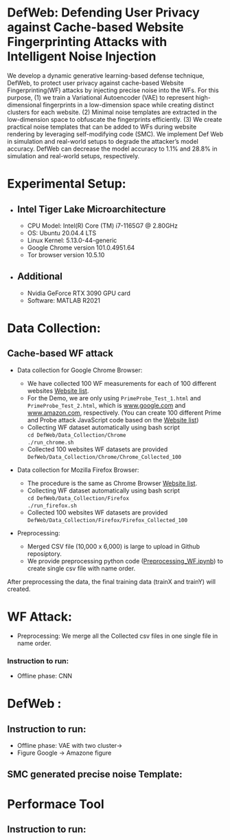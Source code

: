 # DefWeb: Defending User Privacy against Cache-based Website Fingerprinting Attacks with Intelligent Noise Injection
We develop a dynamic generative learning-based defense technique, DefWeb, to protect user privacy against cache-based Website Fingerprinting(WF) attacks by injecting precise noise into the WFs. For this purpose, (1) we train a Variational Autoencoder (VAE) to represent high-dimensional fingerprints in a low-dimension space while creating distinct clusters for each website. (2) Minimal noise templates are extracted in the low-dimension space to obfuscate the fingerprints efficiently. (3) We create practical noise templates that can be added to WFs during website rendering by leveraging self-modifying code (SMC). We implement Def Web in simulation and real-world setups to degrade the attacker’s model accuracy. DefWeb can decrease the model accuracy to 1.1% and 28.8% in simulation and real-world setups, respectively.  

# Experimental Setup:
- ## Intel Tiger Lake Microarchitecture
  * CPU Model: Intel(R) Core (TM) i7-1165G7 @ 2.80GHz
  * OS: Ubuntu 20.04.4 LTS
  * Linux Kernel: 5.13.0-44-generic
  * Google Chrome version 101.0.4951.64
  * Tor browser version 10.5.10
- ## Additional 
  * Nvidia GeForce RTX 3090 GPU card
  * Software: MATLAB R2021


# Data Collection:
## Cache-based WF attack 
<!---- (Robust Website Fingerprinting Through the Cache Occupancy Channel)
   For collecting Website Fingerprints for different websites, follow the steps mentioned below:<br/>
  * For the offline phase, the attacker can change the cache size in his device to match the victim's device and collect data, which will be employed to train the ML model. 
  -->

- Data collection for Google Chrome Browser:
  * We have collected 100 WF measurements for each of 100 different websites [Website list](https://github.com/hunie-son/DefWeb/blob/main/Data_Collection/website_list.txt).
  * For the Demo, we are only using `PrimeProbe_Test_1.html` and `PrimeProbe_Test_2.html`, which is www.google.com and www.amazon.com, respectively. (You can create 100 different Prime and Probe attack JavaScript code based on the [Website list](https://github.com/hunie-son/DefWeb/blob/main/Data_Collection/website_list.txt))
  * Collecting WF dataset automatically using bash script <br/>
  `cd DefWeb/Data_Collection/Chrome`<br/>
  `./run_chrome.sh`<br/>
   * Collected 100 websites WF datasets are provided `DefWeb/Data_Collection/Chrome/Chrome_Collected_100`

- Data collection for Mozilla Firefox Browser:
  * The procedure is the same as Chrome Browser [Website list](https://github.com/hunie-son/DefWeb/blob/main/Data_Collection/website_list.txt). <br/>
   * Collecting WF dataset automatically using bash script <br/>
  `cd DefWeb/Data_Collection/Firefox`<br/>
  `./run_firefox.sh`<br/>
   * Collected 100 websites WF datasets are provided `DefWeb/Data_Collection/Firefox/Firefox_Collected_100`

- Preprocessing:
  * Merged CSV file (10,000 x 6,000) is large to upload in Github reposiptory.
  * We provide preprocessing python code ([Preprocessing_WF.ipynb](https://github.com/hunie-son/DefWeb/blob/main/Data_Collection/Preprocessing_WF.ipynb)) to create single csv file with name order. 

After preprocessing the data, the final training data (trainX and trainY) will created.


# WF Attack:
- Preprocessing: We merge all the Collected csv files in one single file in name order.
### Instruction to run:
- Offline phase: CNN


# DefWeb :
## Instruction to run:
- Offline phase: VAE with two cluster->  
- Figure Google -> Amazone figure

## SMC generated precise noise Template:


# Performace Tool
## Instruction to run:

